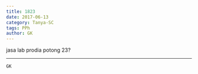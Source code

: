 ```yaml
---
title: 1823
date: 2017-06-13
category: Tanya-SC
tags: PPh
author: GK
---
```


jasa lab prodia potong 23?

---



`GK`
